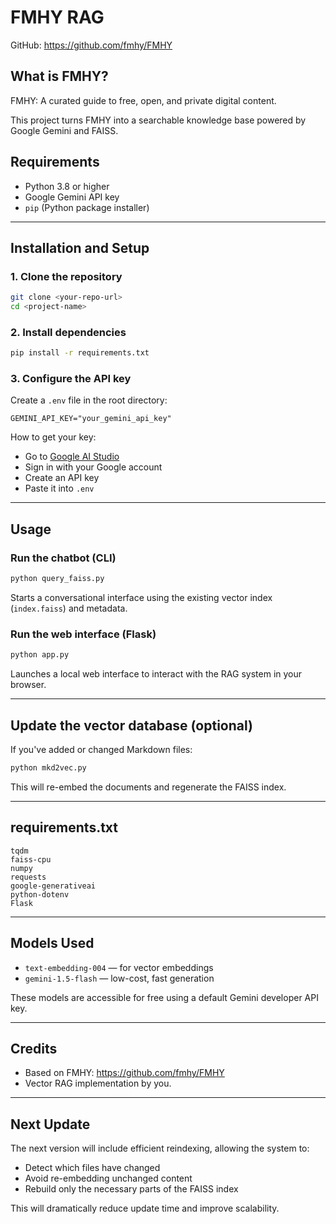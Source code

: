 # FMHY RAG

GitHub: https://github.com/fmhy/FMHY

## What is FMHY?

FMHY: A curated guide to free, open, and private digital content.

This project turns FMHY into a searchable knowledge base powered by Google Gemini and FAISS.


## Requirements

- Python 3.8 or higher  
- Google Gemini API key  
- `pip` (Python package installer)

---

## Installation and Setup

### 1. Clone the repository

```bash
git clone <your-repo-url>
cd <project-name>
```

### 2. Install dependencies

```bash
pip install -r requirements.txt
```

### 3. Configure the API key

Create a `.env` file in the root directory:

```env
GEMINI_API_KEY="your_gemini_api_key"
```

How to get your key:

- Go to [Google AI Studio](https://aistudio.google.com/)
- Sign in with your Google account
- Create an API key
- Paste it into `.env`

---

## Usage

### Run the chatbot (CLI)

```bash
python query_faiss.py
```

Starts a conversational interface using the existing vector index (`index.faiss`) and metadata.

### Run the web interface (Flask)

```bash
python app.py
```

Launches a local web interface to interact with the RAG system in your browser.

---

## Update the vector database (optional)

If you've added or changed Markdown files:

```bash
python mkd2vec.py
```

This will re-embed the documents and regenerate the FAISS index.

---

## requirements.txt

```
tqdm
faiss-cpu
numpy
requests
google-generativeai
python-dotenv
Flask
```

---

## Models Used

- `text-embedding-004` — for vector embeddings  
- `gemini-1.5-flash` — low-cost, fast generation  

These models are accessible for free using a default Gemini developer API key.

---

## Credits

- Based on FMHY: https://github.com/fmhy/FMHY  
- Vector RAG implementation by you.

---

## Next Update

The next version will include efficient reindexing, allowing the system to:

- Detect which files have changed  
- Avoid re-embedding unchanged content  
- Rebuild only the necessary parts of the FAISS index  

This will dramatically reduce update time and improve scalability.
